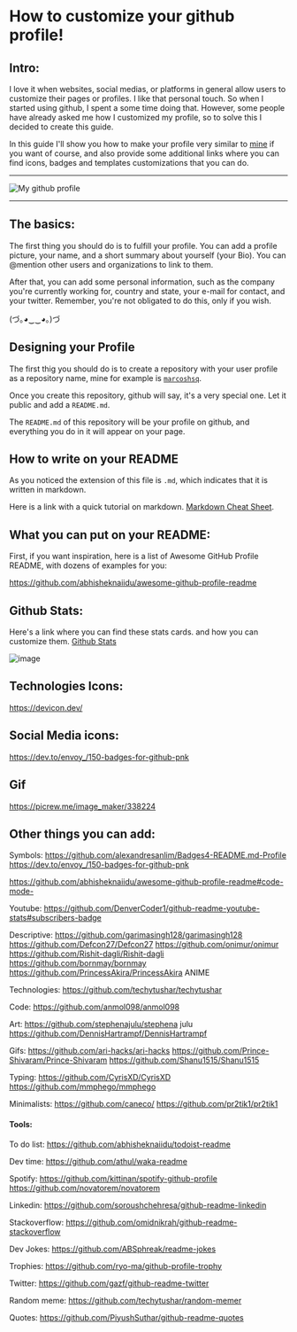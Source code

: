 # How to customize your github profile!

## Intro:

I love it when websites, social medias, or platforms in general allow users to customize their pages or profiles. I like that personal touch. So when I started using github, I spent a some time doing that. However, some people have already asked me how I customized my profile, so to solve this I decided to create this guide.

In this guide I'll show you how to make your profile very similar to [mine](https://github.com/marcoshsq) if you want of course, and also provide some additional links where you can find icons, badges and templates customizations that you can do.

---

![My github profile](https://user-images.githubusercontent.com/64812097/160773593-aee68bc0-3d5f-4de9-890e-8d0d88255153.png)

---


## The basics:

The first thing you should do is to fulfill your profile. You can add a profile picture, your name, and a short summary about yourself (your Bio). You can @mention other users and organizations to link to them.

After that, you can add some personal information, such as the company you're currently working for, country and state, your e-mail for contact, and your twitter. Remember, you're not obligated to do this, only if you wish. 

(づ｡◕‿‿◕｡)づ

## Designing your Profile

The first thig you should do is to create a repository with your user profile as a repository name, mine for example is [`marcoshsq`](https://github.com/marcoshsq).

Once you create this repository, github will say, it's a very special one. Let it public and add a `README.md`.

The `README.md` of this repository will be your profile on github, and everything you do in it will appear on your page.

## How to write on your README

As you noticed the extension of this file is `.md`, which indicates that it is written in markdown.

Here is a link with a quick tutorial on markdown. [Markdown Cheat Sheet](https://www.markdownguide.org/cheat-sheet/).

## What you can put on your README:

First, if you want inspiration, here is a list of Awesome GitHub Profile README, with dozens of examples for you:

https://github.com/abhisheknaiidu/awesome-github-profile-readme

## Github Stats:

Here's a link where you can find these stats cards. and how you can customize them. [Github Stats](https://github.com/anuraghazra/github-readme-stats)

![image](https://user-images.githubusercontent.com/64812097/160905805-5cd660cc-f8fc-4979-a8c4-2524b2acbe85.png)


## Technologies Icons:

https://devicon.dev/

## Social Media icons:

https://dev.to/envoy_/150-badges-for-github-pnk

## Gif

https://picrew.me/image_maker/338224

## Other things you can add:

Symbols:
https://github.com/alexandresanlim/Badges4-README.md-Profile
https://dev.to/envoy_/150-badges-for-github-pnk

https://github.com/abhisheknaiidu/awesome-github-profile-readme#code-mode-

Youtube:
https://github.com/DenverCoder1/github-readme-youtube-stats#subscribers-badge

Descriptive:
https://github.com/garimasingh128/garimasingh128
https://github.com/Defcon27/Defcon27
https://github.com/onimur/onimur
https://github.com/Rishit-dagli/Rishit-dagli
https://github.com/bornmay/bornmay
https://github.com/PrincessAkira/PrincessAkira ANIME

Technologies:
https://github.com/techytushar/techytushar

Code: 
https://github.com/anmol098/anmol098

Art:
https://github.com/stephenajulu/stephena
julu
https://github.com/DennisHartrampf/DennisHartrampf

Gifs:
https://github.com/ari-hacks/ari-hacks
https://github.com/Prince-Shivaram/Prince-Shivaram
https://github.com/Shanu1515/Shanu1515

Typing:
https://github.com/CyrisXD/CyrisXD
https://github.com/mmphego/mmphego

Minimalists:
https://github.com/caneco/
https://github.com/pr2tik1/pr2tik1

#### Tools:

To do list:
https://github.com/abhisheknaiidu/todoist-readme

Dev time:
https://github.com/athul/waka-readme

Spotify:
https://github.com/kittinan/spotify-github-profile
https://github.com/novatorem/novatorem

Linkedin:
https://github.com/soroushchehresa/github-readme-linkedin

Stackoverflow:
https://github.com/omidnikrah/github-readme-stackoverflow

Dev Jokes:
https://github.com/ABSphreak/readme-jokes

Trophies:
https://github.com/ryo-ma/github-profile-trophy

Twitter:
https://github.com/gazf/github-readme-twitter

Random meme:
https://github.com/techytushar/random-memer

Quotes:
https://github.com/PiyushSuthar/github-readme-quotes

